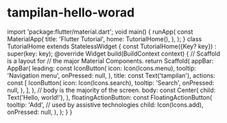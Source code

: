 # tampilan-hello-worad
import 'package:flutter/material.dart';  void main() {   runApp(     const MaterialApp(       title: 'Flutter Tutorial',       home: TutorialHome(),     ),   ); }  class TutorialHome extends StatelessWidget {   const TutorialHome({Key? key}) : super(key: key);    @override   Widget build(BuildContext context) {     // Scaffold is a layout for     // the major Material Components.     return Scaffold(       appBar: AppBar(         leading: const IconButton(           icon: Icon(Icons.menu),           tooltip: 'Navigation menu',           onPressed: null,         ),         title: const Text('tampilan'),         actions: const [           IconButton(             icon: Icon(Icons.search),             tooltip: 'Search',             onPressed: null,           ),         ],       ),       // body is the majority of the screen.       body: const Center(         child: Text('Hello, world!'),       ),       floatingActionButton: const FloatingActionButton(         tooltip: 'Add', // used by assistive technologies         child: Icon(Icons.add),         onPressed: null,       ),     );   } }
